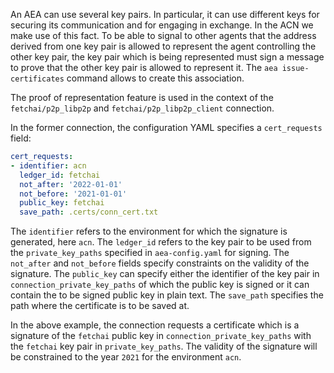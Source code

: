 
An AEA can use several key pairs. In particular, it can use different keys for securing its communication and for engaging in exchange. In the ACN we make use of this fact. To be able to signal to other agents that the address derived from one key pair is allowed to represent the agent controlling the other key pair, the key pair which is being represented must sign a message to prove that the other key pair is allowed to represent it. The `aea issue-certificates` command allows to create this association.

The proof of representation feature is used in the context of the `fetchai/p2p_libp2p` and `fetchai/p2p_libp2p_client` connection.

In the former connection, the configuration YAML specifies a `cert_requests` field:

``` yaml
cert_requests:
- identifier: acn
  ledger_id: fetchai
  not_after: '2022-01-01'
  not_before: '2021-01-01'
  public_key: fetchai
  save_path: .certs/conn_cert.txt
```

The `identifier` refers to the environment for which the signature is generated, here `acn`. The `ledger_id` refers to the key pair to be used from the `private_key_paths` specified in `aea-config.yaml` for signing. The `not_after` and `not_before` fields specify constraints on the validity of the signature. The `public_key` can specify either the identifier of the key pair in `connection_private_key_paths` of which the public key is signed or it can contain the to be signed public key in plain text. The `save_path` specifies the path where the certificate is to be saved at.

In the above example, the connection requests a certificate which is a signature of the `fetchai` public key in `connection_private_key_paths` with the `fetchai` key pair in `private_key_paths`. The validity of the signature will be constrained to the year `2021` for the environment `acn`.

